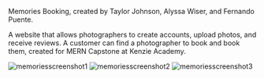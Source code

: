 Memories Booking, created by Taylor Johnson, Alyssa Wiser, and Fernando Puente.


A website that allows photographers to create accounts, upload photos, and receive reviews. A customer can find a photographer to book and book them, created for MERN Capstone at Kenzie Academy.

![memoriesscreenshot1](https://github.com/taylorjohnsondev/Memories-Booking/assets/110127733/451260d5-2075-4c4d-8e46-f7cd220a0603)
![memoriesscreenshot2](https://github.com/taylorjohnsondev/Memories-Booking/assets/110127733/2682928a-9487-4ca5-879b-e68bb0a71541)
![memoriesscreenshot3](https://github.com/taylorjohnsondev/Memories-Booking/assets/110127733/5227da52-5fe5-43e7-9a16-a1cf06dd9b57)

